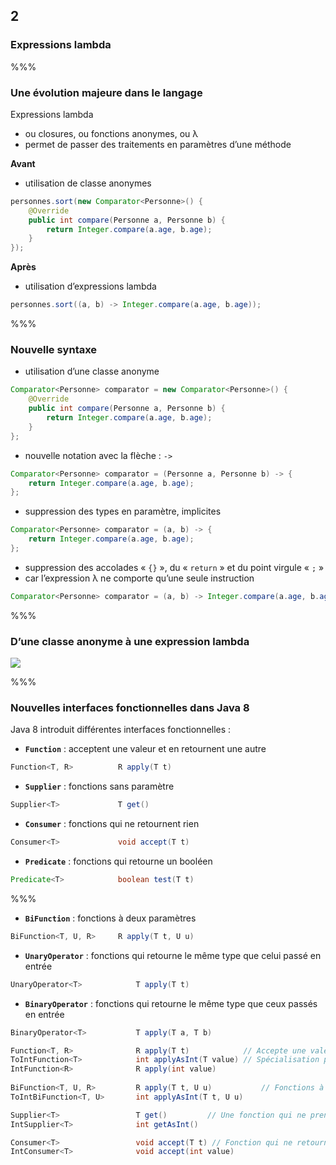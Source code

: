<!-- .slide: data-background-image="images/java-cup.svg" data-background-size="400px" class="chapter" -->
## 2
### Expressions lambda


%%%


<!-- .slide: class="slide" data-background-image="images/java-cup.svg" data-background-size="400px" -->
### Une évolution majeure dans le langage

Expressions lambda
 - ou closures, ou fonctions anonymes, ou &lambda;
 - permet de passer des traitements en paramètres d’une méthode

**Avant**

 - utilisation de classe anonymes

```java
personnes.sort(new Comparator<Personne>() {
	@Override
	public int compare(Personne a, Personne b) {
		return Integer.compare(a.age, b.age);
	}
});
```

**Après**

 - utilisation d’expressions lambda

```java
personnes.sort((a, b) -> Integer.compare(a.age, b.age));
```


%%%


<!-- .slide: class="slide" data-background-image="images/java-cup.svg" data-background-size="400px" -->
### Nouvelle syntaxe

 - utilisation d’une classe anonyme

```java
Comparator<Personne> comparator = new Comparator<Personne>() {
	@Override
	public int compare(Personne a, Personne b) {
		return Integer.compare(a.age, b.age);
	}
};
```
 - nouvelle notation avec la flèche : `->`

```java
Comparator<Personne> comparator = (Personne a, Personne b) -> {
	return Integer.compare(a.age, b.age);
};
```

 - suppression des types en paramètre, implicites

```java
Comparator<Personne> comparator = (a, b) -> {
	return Integer.compare(a.age, b.age);
};
```

 - suppression des accolades « `{}` », du « `return` » et du point virgule « `;` »
  - car l’expression &lambda; ne comporte qu’une seule instruction

```java
Comparator<Personne> comparator = (a, b) -> Integer.compare(a.age, b.age);
```

%%%


<!-- .slide: class="slide" data-background-image="images/java-cup.svg" data-background-size="400px" -->
### D’une classe anonyme à une expression lambda

<div class="center">
	<img src="images/anonymous-class-to-lambda.gif" />
</div>


%%%


<!-- .slide: class="slide" data-background-image="images/java-cup.svg" data-background-size="400px" -->
### Nouvelles interfaces fonctionnelles dans Java 8

Java 8 introduit différentes interfaces fonctionnelles :

 - **`Function`** : acceptent une valeur et en retournent une autre 

```java
Function<T, R>			R apply(T t)
```

- **`Supplier`** : fonctions sans paramètre 

```java
Supplier<T>				T get()
```

- **`Consumer`** : fonctions qui ne retournent rien

```java
Consumer<T>				void accept(T t)
```

 - **`Predicate`** : fonctions qui retourne un booléen

```java
Predicate<T>			boolean test(T t)
```


%%%


<!-- .slide: class="slide" data-background-image="images/java-cup.svg" data-background-size="400px" -->
 - **`BiFunction`** : fonctions à deux paramètres

```java
BiFunction<T, U, R>		R apply(T t, U u)
```

 - **`UnaryOperator`** : fonctions qui retourne le même type que celui passé en entrée

```java
UnaryOperator<T>			T apply(T t)
```

 - **`BinaryOperator`** : fonctions qui retourne le même type que ceux passés en entrée

```java
BinaryOperator<T>			T apply(T a, T b)
```

```java
Function<T, R>				R apply(T t) 			// Accepte une valeur et en retourne une autre
ToIntFunction<T>			int applyAsInt(T value)	// Spécialisation pour les types primitifs
IntFunction<R>				R apply(int value)
	
BiFunction<T, U, R>			R apply(T t, U u)			// Fonctions à deux paramètres
ToIntBiFunction<T, U>		int applyAsInt(T t, U u)

Supplier<T>					T get()			// Une fonction qui ne prend pas de paramètres
IntSupplier<T>				int getAsInt()

Consumer<T>					void accept(T t) // Fonction qui ne retourne rien
IntConsumer<T>				void accept(int value)
```